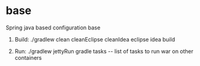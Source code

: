 base
================

Spring java based configuration base

1. Build:
      ./gradlew clean cleanEclipse cleanIdea eclipse idea build
      
2. Run:
      ./gradlew jettyRun
      gradle tasks -- list of tasks to run war on other containers
